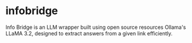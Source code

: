 # infobridge
Info Bridge is an LLM wrapper built using open source resources Ollama's LLaMA 3.2, designed to extract answers from a given link efficiently.
